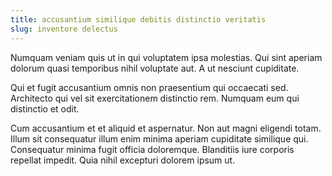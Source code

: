 ```yaml
---
title: accusantium similique debitis distinctio veritatis
slug: inventore delectus
---
```


Numquam veniam quis ut in qui voluptatem ipsa molestias. Qui sint aperiam dolorum quasi temporibus nihil voluptate aut. A ut nesciunt cupiditate.

Qui et fugit accusantium omnis non praesentium qui occaecati sed. Architecto qui vel sit exercitationem distinctio rem. Numquam eum qui distinctio et odit.

Cum accusantium et et aliquid et aspernatur. Non aut magni eligendi totam. Illum sit consequatur illum enim minima aperiam cupiditate similique qui. Consequatur minima fugit officia doloremque. Blanditiis iure corporis repellat impedit. Quia nihil excepturi dolorem ipsum ut.
